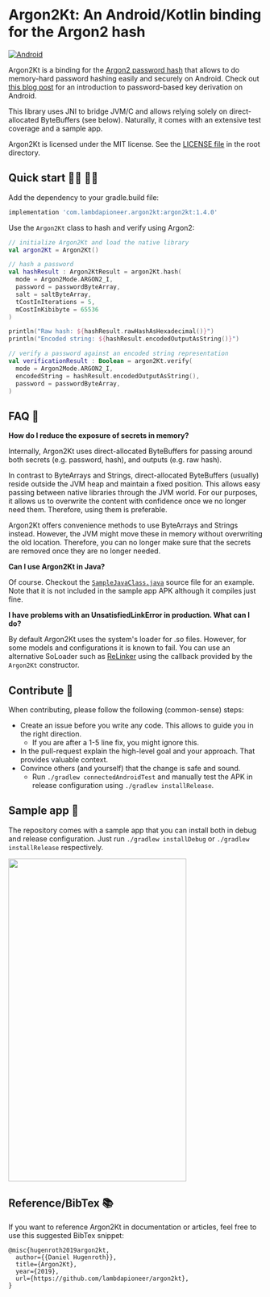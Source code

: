 # Argon2Kt: An Android/Kotlin binding for the Argon2 hash

[![Android](https://github.com/lambdapioneer/argon2kt/actions/workflows/android.yaml/badge.svg?branch=main)](https://github.com/lambdapioneer/argon2kt/actions/workflows/android.yaml)

Argon2Kt is a binding for the [Argon2 password hash](https://github.com/P-H-C/phc-winner-argon2) that allows to do memory-hard password hashing
easily and securely on Android.
Check out [this blog post](https://www.danielhugenroth.com/posts/2021_06_password_hashing_on_android/) for an introduction to password-based key derivation on Android.

This library uses JNI to bridge JVM/C and allows relying solely on direct-allocated ByteBuffers (see below).
Naturally, it comes with an extensive test coverage and a sample app.

Argon2Kt is licensed under the MIT license. See the [LICENSE file](https://github.com/lambdapioneer/argon2kt/blob/master/LICENSE) in the root directory.

## Quick start 👩‍💻 👨‍💻

Add the dependency to your gradle.build file:

```groovy
implementation 'com.lambdapioneer.argon2kt:argon2kt:1.4.0'
```

Use the `Argon2Kt` class to hash and verify using Argon2:

```kotlin
// initialize Argon2Kt and load the native library
val argon2Kt = Argon2Kt()

// hash a password
val hashResult : Argon2KtResult = argon2Kt.hash(
  mode = Argon2Mode.ARGON2_I,
  password = passwordByteArray,
  salt = saltByteArray,
  tCostInIterations = 5,
  mCostInKibibyte = 65536
)

println("Raw hash: ${hashResult.rawHashAsHexadecimal()}")
println("Encoded string: ${hashResult.encodedOutputAsString()}")

// verify a password against an encoded string representation
val verificationResult : Boolean = argon2Kt.verify(
  mode = Argon2Mode.ARGON2_I,
  encodedString = hashResult.encodedOutputAsString(),
  password = passwordByteArray,
)
```


## FAQ 🤔

**How do I reduce the exposure of secrets in memory?**

Internally, Argon2Kt uses direct-allocated ByteBuffers for passing around both secrets (e.g. password, hash), and outputs (e.g. raw hash).

In contrast to ByteArrays and Strings, direct-allocated ByteBuffers (usually) reside outside the JVM heap and maintain a fixed position. This allows easy passing between native libraries through the JVM world. For our purposes, it allows us to overwrite the content with confidence once we no longer need them. Therefore, using them is preferable.

Argon2Kt offers convenience methods to use ByteArrays and Strings instead. However, the JVM might move these in memory without overwriting the old location. Therefore, you can no longer make sure that the secrets are removed once they are no longer needed.

**Can I use Argon2Kt in Java?**

Of course. Checkout the [`SampleJavaClass.java`](https://github.com/lambdapioneer/argon2kt/blob/master/app/src/main/java/com/lambdapioneer/argon2kt/app/SampleJavaClass.java#L13-L19) source file for an example. Note that it is not included in the sample app APK although it compiles just fine.

**I have problems with an UnsatisfiedLinkError in production. What can I do?**

By default Argon2Kt uses the system's loader for .so files. However, for some models and configurations it is known to fail. You can use an alternative SoLoader such as [ReLinker](https://github.com/KeepSafe/ReLinker) using the callback provided by the `Argon2Kt` constructor.


## Contribute 👋

When contributing, please follow the following (common-sense) steps:

 - Create an issue before you write any code. This allows to guide you in the right direction.
    - If you are after a 1-5 line fix, you might ignore this.
 - In the pull-request explain the high-level goal and your approach. That provides valuable context.
 - Convince others (and yourself) that the change is safe and sound.
    - Run `./gradlew connectedAndroidTest` and manually test the APK in release configuration using `./gradlew installRelease`.


## Sample app 📱

The repository comes with a sample app that you can install both in debug and release configuration. Just run `./gradlew installDebug` or `./gradlew installRelease` respectively.

<img src="app/device_screenshot.png" width=353 height=640 align=center>

## Reference/BibTex 📚

If you want to reference Argon2Kt in documentation or articles, feel free to use this suggested BibTex snippet:

```
@misc{hugenroth2019argon2kt,
  author={{Daniel Hugenroth}},
  title={Argon2Kt},
  year={2019},
  url={https://github.com/lambdapioneer/argon2kt},
}
```
